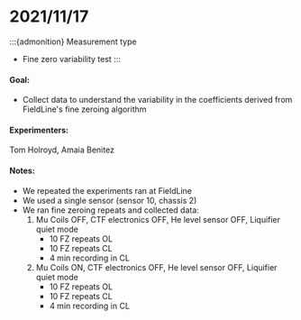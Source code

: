 # 2021/11/17

:::{admonition} Measurement type
- Fine zero variability test
:::

#### Goal: 
- Collect data to understand the variability in the coefficients derived from FieldLine's fine zeroing algorithm


#### Experimenters:
Tom Holroyd, Amaia Benitez


#### Notes:
- We repeated the experiments ran at FieldLine
- We used a single sensor (sensor 10, chassis 2)
- We ran fine zeroing repeats and collected data:
    1. Mu Coils OFF, CTF electronics OFF, He level sensor OFF, Liquifier quiet mode
        - 10 FZ repeats OL 
        - 10 FZ repeats CL
        - 4 min recording in CL
    2. Mu Coils ON, CTF electronics OFF, He level sensor OFF, Liquifier quiet mode
        - 10 FZ repeats OL
        - 10 FZ repeats CL 
        - 4 min recording in CL

